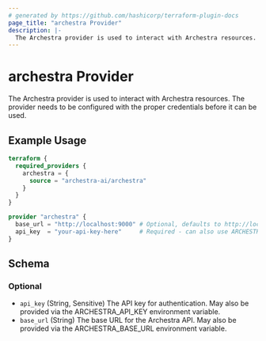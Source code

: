 ```yaml
---
# generated by https://github.com/hashicorp/terraform-plugin-docs
page_title: "archestra Provider"
description: |-
  The Archestra provider is used to interact with Archestra resources. The provider needs to be configured with the proper credentials before it can be used.
---
```


# archestra Provider

The Archestra provider is used to interact with Archestra resources. The provider needs to be configured with the proper credentials before it can be used.

## Example Usage

```terraform
terraform {
  required_providers {
    archestra = {
      source = "archestra-ai/archestra"
    }
  }
}

provider "archestra" {
  base_url = "http://localhost:9000" # Optional, defaults to http://localhost:9000
  api_key  = "your-api-key-here"     # Required - can also use ARCHESTRA_API_KEY env var
}
```

<!-- schema generated by tfplugindocs -->
## Schema

### Optional

- `api_key` (String, Sensitive) The API key for authentication. May also be provided via the ARCHESTRA_API_KEY environment variable.
- `base_url` (String) The base URL for the Archestra API. May also be provided via the ARCHESTRA_BASE_URL environment variable.
